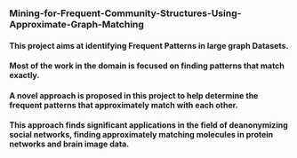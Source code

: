 ### Mining-for-Frequent-Community-Structures-Using-Approximate-Graph-Matching
#### This project aims at identifying Frequent Patterns in large graph Datasets.
#### Most of the work in the domain is focused on finding patterns that match exactly. 
#### A novel approach is proposed in this project to help determine the frequent patterns that approximately match with each other. 
#### This approach finds significant applications in the field of deanonymizing social networks, finding approximately matching molecules in protein networks and brain image data.
